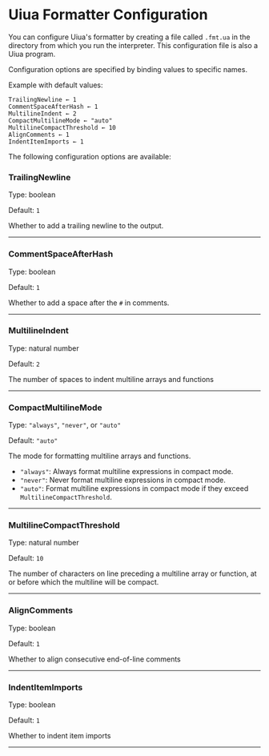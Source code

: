 
# Uiua Formatter Configuration

You can configure Uiua's formatter by creating a file called `.fmt.ua` in the directory from which you run the interpreter. This configuration file is also a Uiua program.

Configuration options are specified by binding values to specific names.

Example with default values:
```uiua
TrailingNewline ← 1
CommentSpaceAfterHash ← 1
MultilineIndent ← 2
CompactMultilineMode ← "auto"
MultilineCompactThreshold ← 10
AlignComments ← 1
IndentItemImports ← 1
```
The following configuration options are available:

### TrailingNewline
Type: boolean

Default: `1`

Whether to add a trailing newline to the output.

---

### CommentSpaceAfterHash
Type: boolean

Default: `1`

Whether to add a space after the `#` in comments.

---

### MultilineIndent
Type: natural number

Default: `2`

The number of spaces to indent multiline arrays and functions

---

### CompactMultilineMode
Type: `"always"`, `"never"`, or `"auto"`

Default: `"auto"`

The mode for formatting multiline arrays and functions.

- `"always"`: Always format multiline expressions in compact mode.
- `"never"`: Never format multiline expressions in compact mode.
- `"auto"`: Format multiline expressions in compact mode if they exceed `MultilineCompactThreshold`.

---

### MultilineCompactThreshold
Type: natural number

Default: `10`

The number of characters on line preceding a multiline array or function, at or before which the multiline will be compact.

---

### AlignComments
Type: boolean

Default: `1`

Whether to align consecutive end-of-line comments

---

### IndentItemImports
Type: boolean

Default: `1`

Whether to indent item imports

---

